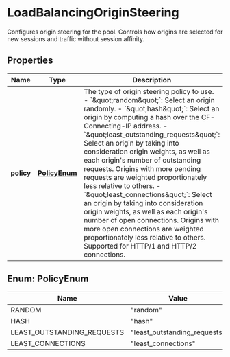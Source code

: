 

# LoadBalancingOriginSteering

Configures origin steering for the pool. Controls how origins are selected for new sessions and traffic without session affinity.

## Properties

| Name | Type | Description | Notes |
|------------ | ------------- | ------------- | -------------|
|**policy** | [**PolicyEnum**](#PolicyEnum) | The type of origin steering policy to use. - &#x60;\&quot;random\&quot;&#x60;: Select an origin randomly. - &#x60;\&quot;hash\&quot;&#x60;: Select an origin by computing a hash over the CF-Connecting-IP address. - &#x60;\&quot;least_outstanding_requests\&quot;&#x60;: Select an origin by taking into consideration origin weights, as well as each origin&#39;s number of outstanding requests. Origins with more pending requests are weighted proportionately less relative to others. - &#x60;\&quot;least_connections\&quot;&#x60;: Select an origin by taking into consideration origin weights, as well as each origin&#39;s number of open connections. Origins with more open connections are weighted proportionately less relative to others. Supported for HTTP/1 and HTTP/2 connections. |  [optional] |



## Enum: PolicyEnum

| Name | Value |
|---- | -----|
| RANDOM | &quot;random&quot; |
| HASH | &quot;hash&quot; |
| LEAST_OUTSTANDING_REQUESTS | &quot;least_outstanding_requests&quot; |
| LEAST_CONNECTIONS | &quot;least_connections&quot; |



